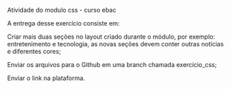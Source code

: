 Atividade do modulo css - curso ebac

A entrega desse exercício consiste em:

Criar mais duas seções no layout criado durante o módulo, por exemplo: entretenimento e tecnologia, as novas seções devem conter outras notícias e diferentes cores;

Enviar os arquivos para o Github em uma branch chamada exercício_css;

Enviar o link na plataforma.